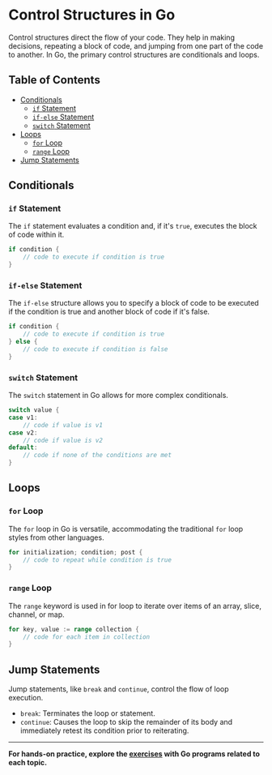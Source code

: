 # Control Structures in Go

Control structures direct the flow of your code. They help in making decisions, repeating a block of code, and jumping from one part of the code to another. In Go, the primary control structures are conditionals and loops.

## Table of Contents

- [Conditionals](#conditionals)
  - [`if` Statement](#if-statement)
  - [`if-else` Statement](#if-else-statement)
  - [`switch` Statement](#switch-statement)
- [Loops](#loops)
  - [`for` Loop](#for-loop)
  - [`range` Loop](#range-loop)
- [Jump Statements](#jump-statements)

## Conditionals

### `if` Statement

The `if` statement evaluates a condition and, if it's `true`, executes the block of code within it.

```go
if condition {
    // code to execute if condition is true
}
```

### `if-else` Statement

The `if-else` structure allows you to specify a block of code to be executed if the condition is true and another block of code if it's false.

```go
if condition {
    // code to execute if condition is true
} else {
    // code to execute if condition is false
}
```

### `switch` Statement

The `switch` statement in Go allows for more complex conditionals.

```go
switch value {
case v1:
    // code if value is v1
case v2:
    // code if value is v2
default:
    // code if none of the conditions are met
}
```

## Loops

### `for` Loop

The `for` loop in Go is versatile, accommodating the traditional `for` loop styles from other languages.

```go
for initialization; condition; post {
    // code to repeat while condition is true
}
```

### `range` Loop

The `range` keyword is used in for loop to iterate over items of an array, slice, channel, or map.

```go
for key, value := range collection {
    // code for each item in collection
}
```

## Jump Statements

Jump statements, like `break` and `continue`, control the flow of loop execution. 

- `break`: Terminates the loop or statement.
- `continue`: Causes the loop to skip the remainder of its body and immediately retest its condition prior to reiterating.

---

**For hands-on practice, explore the [exercises](./exercises/) with Go programs related to each topic.**